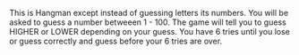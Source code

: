 This is Hangman except instead of guessing letters its numbers.
You will be asked to guess a number betweeen 1 - 100.
The game will tell you to guess HIGHER or LOWER depending on your guess.
You have 6 tries until you lose or guess correctly and guess before your 6 tries are over.
